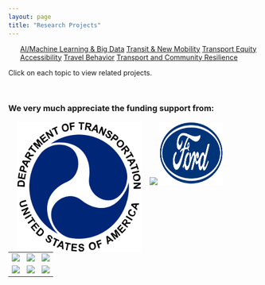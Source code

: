 ```yaml
---
layout: page
title: "Research Projects"
---
```


<article>
<nav>
  <ul>
    <a href="{{site.baseurl}}/aibigdata/" class="{% if page.url contains 'aibigdata' %}current{% endif %}">AI/Machine Learning & Big Data</a>
    <a href="{{site.baseurl}}/transitnewmobility/" class="{% if page.url contains 'transitnewmobility' %}current{% endif %}">Transit & New Mobility</a>
    <a href="{{site.baseurl}}/equity/" class="{% if page.url contains 'equity' %}current{% endif %}">Transport Equity</a>
    <a href="{{site.baseurl}}/accessibility/" class="{% if page.url contains 'accessibility' %}current{% endif %}">Accessibility</a>
    <a href="{{site.baseurl}}/travelbehavior/" class="{% if page.url contains 'travelbehavior' %}current{% endif %}">Travel Behavior</a>
    <a href="{{site.baseurl}}/resilience/" class="{% if page.url contains 'resilience' %}current{% endif %}">Transport and Community Resilience</a>
  </ul>
</nav>
   <p tyle="font-size:120%;">Click on each topic to view related projects. </p>
</article>

&nbsp; 

### We very much appreciate the funding support from:


<img align="left" width="250" height="263" src="https://github.com/jacobyan0/jacobyan0.github.io/raw/master/images/Other/usdot.png" style="vertical-align:left;margin: 0px 17px"> 

<img src=”https://github.com/jacobyan0/jacobyan0.github.io/raw/master/images/Other/usdot.png”>
<img src="https://github.com/jacobyan0/jacobyan0.github.io/raw/master/images/Other/Ford.png" style="width:128px;height:128px;">

  
<div>
<table>
  <tr>
      <td><img src=”https://github.com/jacobyan0/jacobyan0.github.io/raw/master/images/Other/usdot.png” length="200"></img></td>
      <td><img src=”https://github.com/jacobyan0/jacobyan0.github.io/raw/master/images/Other/fdot.png” length="200"></img></td>
      <td><img src=”https://github.com/jacobyan0/jacobyan0.github.io/raw/master/images/Other/Ford.png” length="200"></img></td>
  </tr>
  <tr>
      <td><img src=”https://github.com/jacobyan0/jacobyan0.github.io/raw/master/images/Other/Poverty%20Solutions.jpg” length="200"></img></td>
      <td><img src=”https://github.com/jacobyan0/jacobyan0.github.io/raw/master/images/Other/fta.jpg” length="200"></img></td>
      <td><img src=”https://github.com/jacobyan0/jacobyan0.github.io/raw/master/images/Other/NHC.png” length="200"></img></td>
  </tr>
</table>
</div>
